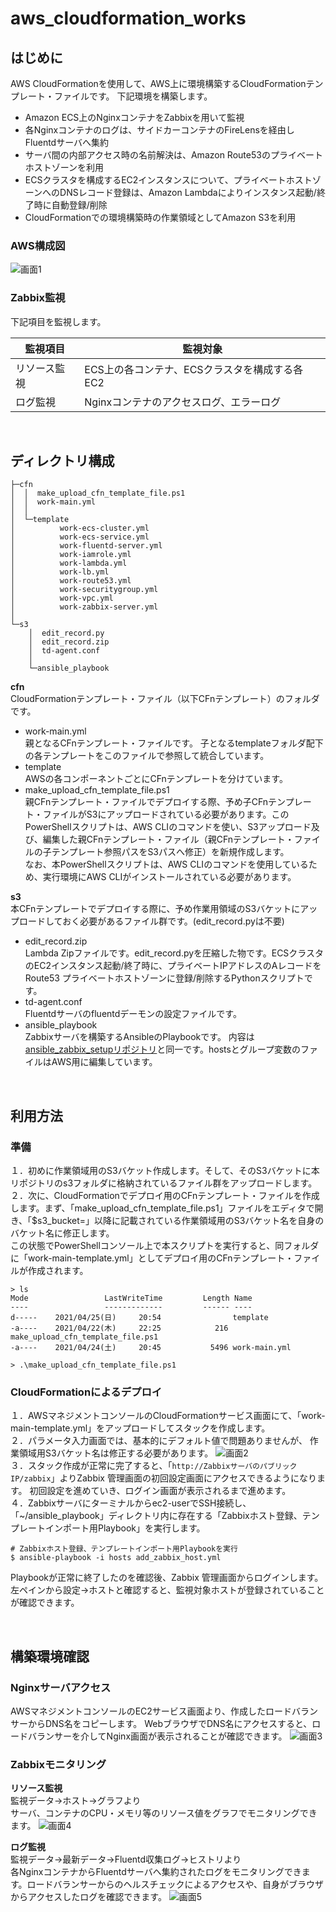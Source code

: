 # aws_cloudformation_works
## はじめに
AWS CloudFormationを使用して、AWS上に環境構築するCloudFormationテンプレート・ファイルです。
下記環境を構築します。
- Amazon ECS上のNginxコンテナをZabbixを用いて監視
- 各Nginxコンテナのログは、サイドカーコンテナのFireLensを経由しFluentdサーバへ集約
- サーバ間の内部アクセス時の名前解決は、Amazon Route53のプライベートホストゾーンを利用
- ECSクラスタを構成するEC2インスタンスについて、プライベートホストゾーンへのDNSレコード登録は、Amazon Lambdaによりインスタンス起動/終了時に自動登録/削除
- CloudFormationでの環境構築時の作業領域としてAmazon S3を利用
### AWS構成図
![画面1](./img/AWS構成図.jpg)

### Zabbix監視
下記項目を監視します。  

| 監視項目 | 監視対象 |
|--|--|
| リソース監視 | ECS上の各コンテナ、ECSクラスタを構成する各EC2 |
| ログ監視  | Nginxコンテナのアクセスログ、エラーログ |

<br>

## ディレクトリ構成
```
├─cfn
│  │  make_upload_cfn_template_file.ps1
│  │  work-main.yml
│  │
│  └─template
│          work-ecs-cluster.yml
│          work-ecs-service.yml
│          work-fluentd-server.yml
│          work-iamrole.yml
│          work-lambda.yml
│          work-lb.yml
│          work-route53.yml
│          work-securitygroup.yml
│          work-vpc.yml
│          work-zabbix-server.yml
│
└─s3
    │  edit_record.py
    │  edit_record.zip
    │  td-agent.conf
    │
    └─ansible_playbook
```
**cfn**<br>
CloudFormationテンプレート・ファイル（以下CFnテンプレート）のフォルダです。
- work-main.yml<br>
親となるCFnテンプレート・ファイルです。
子となるtemplateフォルダ配下の各テンプレートをこのファイルで参照して統合しています。
- template<br>
AWSの各コンポーネントごとにCFnテンプレートを分けています。
- make_upload_cfn_template_file.ps1<br>
親CFnテンプレート・ファイルでデプロイする際、予め子CFnテンプレート・ファイルがS3にアップロードされている必要があります。このPowerShellスクリプトは、AWS CLIのコマンドを使い、S3アップロード及び、編集した親CFnテンプレート・ファイル（親CFnテンプレート・ファイルの子テンプレート参照パスをS3パスへ修正）を新規作成します。<br>
なお、本PowerShellスクリプトは、AWS CLIのコマンドを使用しているため、実行環境にAWS CLIがインストールされている必要があります。

**s3**<br>
本CFnテンプレートでデプロイする際に、予め作業用領域のS3バケットにアップロードしておく必要があるファイル群です。(edit_record.pyは不要)
- edit_record.zip<br>
Lambda Zipファイルです。edit_record.pyを圧縮した物です。ECSクラスタのEC2インスタンス起動/終了時に、プライベートIPアドレスのAレコードをRoute53 プライベートホストゾーンに登録/削除するPythonスクリプトです。
- td-agent.conf<br>
Fluentdサーバのfluentdデーモンの設定ファイルです。
- ansible_playbook<br>
Zabbixサーバを構築するAnsibleのPlaybookです。
内容は[ansible_zabbix_setupリポジトリ](https://github.com/sfarm21/ansible_zabbix_setup.git)と同一です。hostsとグループ変数のファイルはAWS用に編集しています。

<br>

## 利用方法

### 準備
１．初めに作業領域用のS3バケット作成します。そして、そのS3バケットに本リポジトリのs3フォルダに格納されているファイル群をアップロードします。<br>
２．次に、CloudFormationでデプロイ用のCFnテンプレート・ファイルを作成します。まず、「make_upload_cfn_template_file.ps1」ファイルをエディタで開き、「$s3_bucket=」以降に記載されている作業領域用のS3バケット名を自身のバケット名に修正します。<br>
この状態でPowerShellコンソール上で本スクリプトを実行すると、同フォルダに「work-main-template.yml」としてデプロイ用のCFnテンプレート・ファイルが作成されます。

```
> ls
Mode                 LastWriteTime         Length Name
----                 -------------         ------ ----
d-----    2021/04/25(日)     20:54                template
-a----    2021/04/22(木)     22:25            216 make_upload_cfn_template_file.ps1
-a----    2021/04/24(土)     20:45           5496 work-main.yml

> .\make_upload_cfn_template_file.ps1

```

### CloudFormationによるデプロイ
１．AWSマネジメントコンソールのCloudFormationサービス画面にて、「work-main-template.yml」をアップロードしてスタックを作成します。<br>
２．パラメータ入力画面では、基本的にデフォルト値で問題ありませんが、
作業領域用S3バケット名は修正する必要があります。
![画面2](./img/パラメータ画面.jpg)
<br>
３．スタック作成が正常に完了すると、「`http://ZabbixサーバのパブリックIP/zabbix`」よりZabbix 管理画面の初回設定画面にアクセスできるようになります。
初回設定を進めていき、ログイン画面が表示されるまで進めます。<br>
４．Zabbixサーバにターミナルからec2-userでSSH接続し、「~/ansible_playbook」ディレクトリ内に存在する「Zabbixホスト登録、テンプレートインポート用Playbook」を実行します。
```
# Zabbixホスト登録、テンプレートインポート用Playbookを実行
$ ansible-playbook -i hosts add_zabbix_host.yml
```
Playbookが正常に終了したのを確認後、Zabbix 管理画面からログインします。左ペインから設定→ホストと確認すると、監視対象ホストが登録されていることが確認できます。

<br>

## 構築環境確認
### Nginxサーバアクセス
AWSマネジメントコンソールのEC2サービス画面より、作成したロードバランサーからDNS名をコピーします。
WebブラウザでDNS名にアクセスすると、ロードバランサーを介してNginx画面が表示されることが確認できます。
![画面3](./img/nginx.jpg)

### Zabbixモニタリング
**リソース監視**<br>
監視データ→ホスト→グラフより<br>
サーバ、コンテナのCPU・メモリ等のリソース値をグラフでモニタリングできます。
![画面4](./img/zabbixグラフ.jpg)

**ログ監視**<br>
監視データ→最新データ→Fluentd収集ログ→ヒストリより<br>
各NginxコンテナからFluentdサーバへ集約されたログをモニタリングできます。ロードバランサーからのヘルスチェックによるアクセスや、自身がブラウザからアクセスしたログを確認できます。
![画面5](./img/zabbixログモニタ.jpg)

